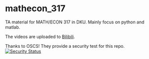 # mathecon_317
TA material for MATH/ECON 317 in DKU. Mainly focus on python and matlab.

The videos are uploaded to [Bilibili](https://space.bilibili.com/39032768/channel/collectiondetail?sid=1031403).

Thanks to OSCS! They provide a security test for this repo.
[![Security Status](https://www.murphysec.com/platform3/v3/badge/1615640772058054656.svg?t=1)](https://www.murphysec.com/accept?code=e34469d3fa12c02550040a8de3943e41&type=1&from=2&t=2)


